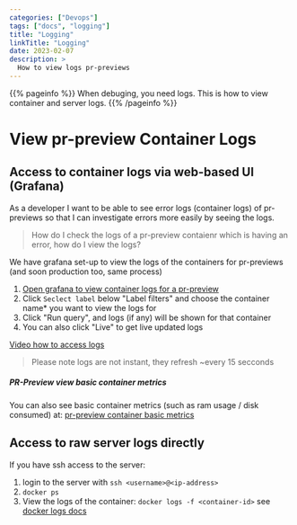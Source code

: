 ```yaml
---
categories: ["Devops"]
tags: ["docs", "logging"]
title: "Logging"
linkTitle: "Logging"
date: 2023-02-07
description: >
  How to view logs pr-previews
---
```


{{% pageinfo %}}
  When debuging, you need logs. This is how to view container and server logs.
{{% /pageinfo %}}

# View pr-preview Container Logs

## Access to container logs via web-based UI (Grafana)

As a developer I want to be able to see error logs (container logs) of
pr-previews so that I can investigate errors more easily by seeing the logs.

> How do I check the logs of a pr-preview contaienr which is having an error, how do I view the logs?

We have grafana set-up to view the logs of the containers for pr-previews (and soon production too, same process)

1. [Open grafana to view container logs for a pr-preview](https://logs.sportfin.io/explore?orgId=1&left=%7B%22datasource%22:%22P8E80F9AEF21F6940%22,%22queries%22:%5B%7B%22refId%22:%22A%22,%22datasource%22:%7B%22type%22:%22loki%22,%22uid%22:%22P8E80F9AEF21F6940%22%7D%7D%5D,%22range%22:%7B%22from%22:%22now-1h%22,%22to%22:%22now%22%7D%7D)
2. Click `Seclect label` below "Label filters" and choose the container name\* you want to view the logs for
3. Click "Run query", and logs (if any) will be shown for that container
4. You can also click "Live" to get live updated logs

[Video how to access logs](https://youtu.be/sexWnPc4NQo)


> Please note logs are not instant, they refresh ~every 15 secconds


##### PR-Preview view basic container metrics
You can also see basic container metrics (such as ram usage / disk consumed)
at: [pr-preview container basic metrics](https://logs.sportfin.io/d/ENOuORaGz/docker-and-system-monitoring?orgId=1&refresh=5m)


## Access to raw server logs directly

If you have ssh access to the server:

1. login to the server with `ssh <username>@<ip-address>`
2. `docker ps`
3. View the logs of the container: `docker logs -f <container-id>` see [docker logs docs](https://docs.docker.com/engine/reference/commandline/logs/)


